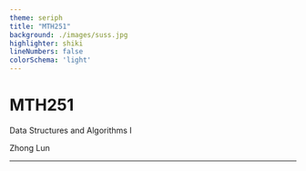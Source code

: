 ```yaml
---
theme: seriph
title: "MTH251"
background: ./images/suss.jpg
highlighter: shiki
lineNumbers: false
colorSchema: 'light'
---
```


# MTH251

Data Structures and Algorithms I

<div class="pt-12">
  <span @click="$slidev.nav.next" class="px-2 py-1 rounded cursor-pointer" hover="bg-white bg-opacity-10">
    Zhong Lun
  </span>
</div>

---
